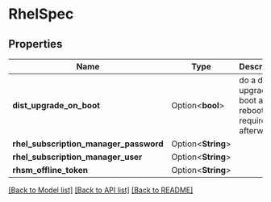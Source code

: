 # RhelSpec

## Properties

Name | Type | Description | Notes
------------ | ------------- | ------------- | -------------
**dist_upgrade_on_boot** | Option<**bool**> | do a dist-upgrade on boot and reboot it required afterwards | [optional]
**rhel_subscription_manager_password** | Option<**String**> |  | [optional]
**rhel_subscription_manager_user** | Option<**String**> |  | [optional]
**rhsm_offline_token** | Option<**String**> |  | [optional]

[[Back to Model list]](../README.md#documentation-for-models) [[Back to API list]](../README.md#documentation-for-api-endpoints) [[Back to README]](../README.md)


